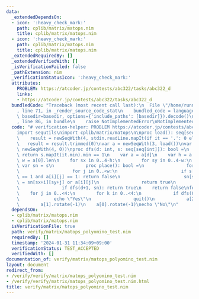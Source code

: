 ```yaml
---
data:
  _extendedDependsOn:
  - icon: ':heavy_check_mark:'
    path: cplib/matrix/matops.nim
    title: cplib/matrix/matops.nim
  - icon: ':heavy_check_mark:'
    path: cplib/matrix/matops.nim
    title: cplib/matrix/matops.nim
  _extendedRequiredBy: []
  _extendedVerifiedWith: []
  _isVerificationFailed: false
  _pathExtension: nim
  _verificationStatusIcon: ':heavy_check_mark:'
  attributes:
    PROBLEM: https://atcoder.jp/contests/abc322/tasks/abc322_d
    links:
    - https://atcoder.jp/contests/abc322/tasks/abc322_d
  bundledCode: "Traceback (most recent call last):\n  File \"/home/runner/.local/lib/python3.10/site-packages/onlinejudge_verify/documentation/build.py\"\
    , line 71, in _render_source_code_stat\n    bundled_code = language.bundle(stat.path,\
    \ basedir=basedir, options={'include_paths': [basedir]}).decode()\n  File \"/home/runner/.local/lib/python3.10/site-packages/onlinejudge_verify/languages/nim.py\"\
    , line 86, in bundle\n    raise NotImplementedError\nNotImplementedError\n"
  code: "# verification-helper: PROBLEM https://atcoder.jp/contests/abc322/tasks/abc322_d\n\
    import sequtils\nimport cplib/matrix/matops\n\nproc load(): seq[seq[int]] =\n\
    \    result = newSeqWith(4, stdin.readLine.mapIt(if it == '.': 0 else: 1))\n \
    \   result = result.trimmed(0)\nvar a = newSeqWith(3, load())\nvar s = newSeqWith(4,\
    \ newSeqWith(4, 0))\nproc dfs(d: int, s: seq[seq[int]]): bool =\n    if d == 3:\
    \ return s.mapIt(it.min).min == 1\n    var a = a[d]\n    var h = a.len\n    var\
    \ w = a[0].len\n    for sx in 0..4-h:\n        for sy in 0..4-w:\n           \
    \ var sn = s\n            proc place(): bool =\n                for i in 0..<h:\n\
    \                    for j in 0..<w:\n                        if s[sx+i][sy+j]\
    \ == 1 and a[i][j] == 1: return false\n                        sn[sx+i][sy+j]\
    \ = sn[sx+i][sy+j] or a[i][j]\n                return true\n            if place():\n\
    \                if dfs(d+1, sn): return true\n    return false\nfor i in 0..<4:\n\
    \    for j in 0..<4:\n        for k in 0..<4:\n            if dfs(0, s):\n   \
    \             echo \"Yes\"\n                quit()\n            a[2].rotate(-1)\n\
    \        a[1].rotate(-1)\n    a[0].rotate(-1)\necho \"No\"\n"
  dependsOn:
  - cplib/matrix/matops.nim
  - cplib/matrix/matops.nim
  isVerificationFile: true
  path: verify/matrix/matops_polyomino_test.nim
  requiredBy: []
  timestamp: '2024-01-31 11:34:09+09:00'
  verificationStatus: TEST_ACCEPTED
  verifiedWith: []
documentation_of: verify/matrix/matops_polyomino_test.nim
layout: document
redirect_from:
- /verify/verify/matrix/matops_polyomino_test.nim
- /verify/verify/matrix/matops_polyomino_test.nim.html
title: verify/matrix/matops_polyomino_test.nim
---
```

